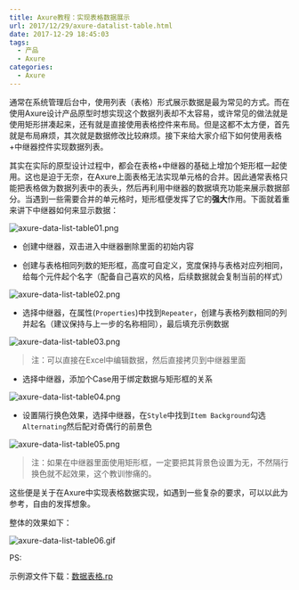```yaml
---
title: Axure教程：实现表格数据展示
url: 2017/12/29/axure-datalist-table.html
date: 2017-12-29 18:45:03
tags:
  - 产品
  - Axure
categories:
  - Axure
---
```


通常在系统管理后台中，使用列表（表格）形式展示数据是最为常见的方式。而在使用Axure设计产品原型时想实现这个数据列表却不太容易，或许常见的做法就是使用矩形拼凑起来，还有就是直接使用表格控件来布局。但是这都不太方便，首先就是布局麻烦，其次就是数据修改比较麻烦。接下来给大家介绍下如何使用表格+中继器控件实现数据列表。

<!--more-->

其实在实际的原型设计过程中，都会在表格+中继器的基础上增加个矩形框一起使用。这也是迫于无奈，在Axure上面表格无法实现单元格的合并。因此通常表格只能把表格做为数据列表中的表头，然后再利用中继器的数据填充功能来展示数据部分。当遇到一些需要合并的单元格时，矩形框便发挥了它的**强大**作用。下面就着重来讲下中继器如何来显示数据：

![axure-data-list-table01.png](http://imgs.lisenhui.cn/2017/12-19-axure-data-list-table01.png)

- 创建中继器，双击进入中继器删除里面的初始内容

- 创建与表格相同列数的矩形框，高度可自定义，宽度保持与表格对应列相同，给每个元件起个名字（配备自己喜欢的风格，后续数据就会复制当前的样式）

![axure-data-list-table02.png](http://imgs.lisenhui.cn/2017/12-19-axure-data-list-table02.png)


- 选择中继器，在属性(`Properties`)中找到`Repeater`，创建与表格列数相同的列并起名（建议保持与上一步的名称相同），最后填充示例数据

![axure-data-list-table03.png](http://imgs.lisenhui.cn/2017/12-19-axure-data-list-table03.png)

> 注：可以直接在Excel中编辑数据，然后直接拷贝到中继器里面

- 选择中继器，添加个Case用于绑定数据与矩形框的关系

![axure-data-list-table04.png](http://imgs.lisenhui.cn/2017/12-19-axure-data-list-table04.png)

- 设置隔行换色效果，选择中继器，在`Style`中找到`Item Background`勾选`Alternating`然后配对奇偶行的前景色

![axure-data-list-table05.png](http://imgs.lisenhui.cn/2017/12-19-axure-data-list-table05.png)


> 注：如果在中继器里面使用矩形框，一定要把其背景色设置为无，不然隔行换色就不起效果，这个教训惨痛的。


这些便是关于在Axure中实现表格数据实现，如遇到一些复杂的要求，可以以此为参考，自由的发挥想象。

整体的效果如下：

![axure-data-list-table06.gif](http://imgs.lisenhui.cn/2017/12-19-axure-data-list-table06.gif)



PS:

示例源文件下载：[数据表格.rp](https://download.csdn.net/download/lisenhui_19/10537766)

